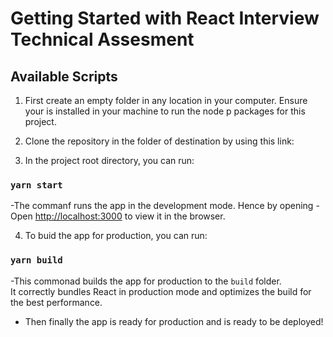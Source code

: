 # Getting Started with React Interview Technical Assesment

## Available Scripts

1. First create an empty folder in any location in your computer. Ensure your is installed in your machine to run the node p
   packages for this project.

2. Clone the repository in the folder of destination by using this link:

3. In the project root directory, you can run:

### `yarn start`

-The commanf runs the app in the development mode. Hence by opening
-Open [http://localhost:3000](http://localhost:3000) to view it in the browser.

4. To buid the app for production, you can run:

### `yarn build`

-This commonad builds the app for production to the `build` folder.\
It correctly bundles React in production mode and optimizes the build for the best performance.
- Then finally the app is ready for production and  is ready to be deployed!
